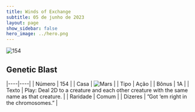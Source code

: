 ```yaml
---
title: Winds of Exchange
subtitle: 05 de junho de 2023
layout: page
show_sidebar: false
hero_image: ../hero.png
---
```


![154](https://mastervault-storage-prod.s3.amazonaws.com/media/card_front/en/600_154_b21a0dd1c90d_en.png)


## Genetic Blast

|----|----|
| Número | 154 |
| Casa | ![Mars](https://archonarcana.com/images/thumb/d/de/Mars.png/22px-Mars.png "Marte") |
| Tipo | Ação |
| Bônus | 1A |
| Texto | Play: Deal 2D to a creature and each other creature with the same name as that creature.  |
| Raridade | Comum |
| Dizeres | ”Got ‘em right in the chromosomes.”  |
